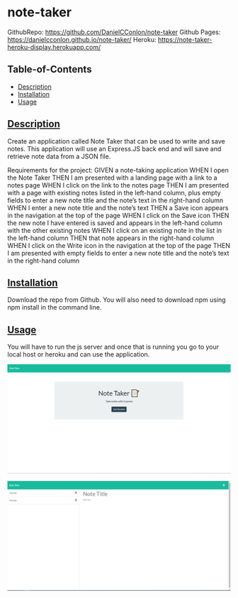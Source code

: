 # note-taker

GithubRepo: https://github.com/DanielCConlon/note-taker
Github Pages: https://danielcconlon.github.io/note-taker/
Heroku: https://note-taker-heroku-display.herokuapp.com/

## Table-of-Contents

- [Description](#description)
- [Installation](#installation)
- [Usage](#usage)

## [Description](#table-of-contents)

Create an application called Note Taker that can be used to write and save notes. This application will use an Express.JS back end and will save and retrieve note data from a JSON file.

Requirements for the project:
GIVEN a note-taking application
WHEN I open the Note Taker
THEN I am presented with a landing page with a link to a notes page
WHEN I click on the link to the notes page
THEN I am presented with a page with existing notes listed in the left-hand column, plus empty fields to enter a new note title and the note’s text in the right-hand column
WHEN I enter a new note title and the note’s text
THEN a Save icon appears in the navigation at the top of the page
WHEN I click on the Save icon
THEN the new note I have entered is saved and appears in the left-hand column with the other existing notes
WHEN I click on an existing note in the list in the left-hand column
THEN that note appears in the right-hand column
WHEN I click on the Write icon in the navigation at the top of the page
THEN I am presented with empty fields to enter a new note title and the note’s text in the right-hand column

## [Installation](#table-of-contents)

Download the repo from Github. You will also need to download npm using npm install in the command line.

## [Usage](#table-of-contents)

You will have to run the js server and once that is running you go to your local host or heroku and can use the application.

![Website image](./helpers/Main%20page.PNG)

![Website image](./helpers/notes%20page.PNG)

